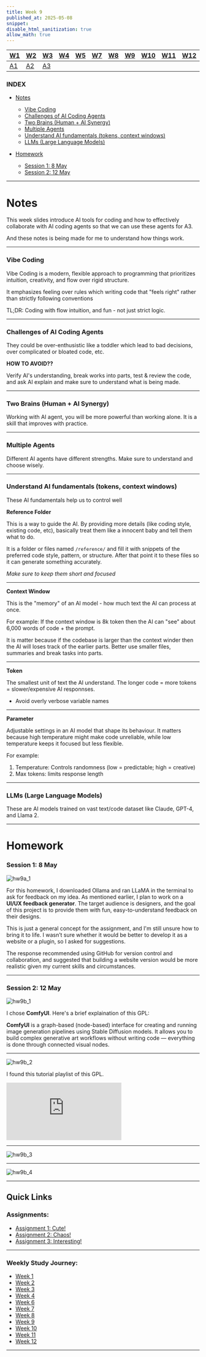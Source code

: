 ```yaml
---
title: Week 9
published_at: 2025-05-08
snippet:
disable_html_sanitization: true
allow_math: true
---
```


| [W1](https://waikei1-creative-co-63.deno.dev/week1) | [W2](https://waikei1-creative-co-63.deno.dev/week2) | [W3](https://waikei1-creative-co-63.deno.dev/week3) | [W4](https://waikei1-creative-co-63.deno.dev/week4) | [W5](https://waikei1-creative-co-63.deno.dev/week5) | [W7](https://waikei1-creative-co-63.deno.dev/week7) | [W8](https://waikei1-creative-co-63.deno.dev/week8) | [W9](https://waikei1-creative-co-63.deno.dev/week9) | [W10](https://waikei1-creative-co-63.deno.dev/week10) | [W11](https://waikei1-creative-co-63.deno.dev/week11) | [W12](https://waikei1-creative-co-63.deno.dev/week12) |
| --------------------------------------------------- | --------------------------------------------------- | --------------------------------------------------- | --------------------------------------------------- | --------------------------------------------------- | --------------------------------------------------- | --------------------------------------------------- | --------------------------------------------------- | ----------------------------------------------------- | ----------------------------------------------------- | ----------------------------------------------------- |
| [A1](https://waikei1-creative-co-63.deno.dev/A1)    | [A2](https://waikei1-creative-co-63.deno.dev/A2)    | [A3](https://waikei1-creative-co-63.deno.dev/A3)    |

### INDEX

- [Notes](https://waikei1-creative-co-63.deno.dev/week9#notes)

  - [Vibe Coding](https://waikei1-creative-co-63.deno.dev/week9#vibe-coding)
  - [Challenges of AI Coding Agents](https://waikei1-creative-co-63.deno.dev/week9#challenges-of-ai-coding-agents)
  - [Two Brains (Human + AI Synergy)](https://waikei1-creative-co-63.deno.dev/week9#two-brains-human--ai-synergy)
  - [Multiple Agents](https://waikei1-creative-co-63.deno.dev/week9#multiple-agents)
  - [Understand AI fundamentals (tokens, context windows)](https://waikei1-creative-co-63.deno.dev/week9#understand-ai-fundamentals-tokens-context-windows)
  - [LLMs (Large Language Models)](https://waikei1-creative-co-63.deno.dev/week9#llms-large-language-models)

- [Homework](https://waikei1-creative-co-63.deno.dev/week9#homework)

  - [Session 1: 8 May](https://waikei1-creative-co-63.deno.dev/week9#session-1-8-may)
  - [Session 2: 12 May](https://waikei1-creative-co-63.deno.dev/week9#session-2-12-may)

---

# Notes

This week slides introduce AI tools for coding and how to effectively collaborate with AI coding agents so that we can use these agents for A3.

And these notes is being made for me to understand how things work.

---

### Vibe Coding

Vibe Coding is a modern, flexible approach to programming that prioritizes intuition, creativity, and flow over rigid structure.

It emphasizes feeling over rules which writing code that "feels right" rather than strictly following conventions

TL;DR: Coding with flow intuition, and fun - not just strict logic.

---

### Challenges of AI Coding Agents

They could be over-enthusistic like a toddler which lead to bad decisions, over complicated or bloated code, etc.

**HOW TO AVOID??**

Verify AI's understanding, break works into parts, test & review the code, and ask AI explain and make sure to understand what is being made.

---

### Two Brains (Human + AI Synergy)

Working with AI agent, you will be more powerful than working alone. It is a skill that improves with practice.

---

### Multiple Agents

Different AI agents have different strengths. Make sure to understand and choose wisely.

---

### Understand AI fundamentals (tokens, context windows)

These AI fundamentals help us to control well

**Reference Folder**

This is a way to guide the AI. By providing more details (like coding style, existing code, etc), basically treat them like a innocent baby and tell them what to do.

It is a folder or files named `/reference/` and fill it with snippets of the preferred code style, pattern, or structure. After that point it to these files so it can generate something accurately.

_Make sure to keep them short and focused_

---

**Context Window**

This is the "memory" of an AI model - how much text the AI can process at once.

For example: If the context window is 8k token then the AI can "see" about 6,000 words of code + the prompt.

It is matter because if the codebase is larger than the context winder then the AI will loses track of the earlier parts. Better use smaller files, summaries and break tasks into parts.

---

**Token**

The smallest unit of text the AI understand. The longer code = more tokens = slower/expensive AI responnses.

- Avoid overly verbose variable names

---

**Parameter**

Adjustable settings in an AI model that shape its behaviour. It matters because high temperature might make code unreliable, while low temperature keeps it focused but less flexible.

For example:

1. Temperature: Controls randomness (low = predictable; high = creative)
2. Max tokens: limits response length

---

### LLMs (Large Language Models)

These are AI models trained on vast text/code dataset like Claude, GPT-4, and Llama 2.

---

# Homework

### Session 1: 8 May

![hw9a_1](/w09s1/hw9a_1.png)

For this homework, I downloaded Ollama and ran LLaMA in the terminal to ask for feedback on my idea. As mentioned earlier, I plan to work on a **UI/UX feedback generator**. The target audience is designers, and the goal of this project is to provide them with fun, easy-to-understand feedback on their designs.

This is just a general concept for the assignment, and I'm still unsure how to bring it to life. I wasn’t sure whether it would be better to develop it as a website or a plugin, so I asked for suggestions.

The response recommended using GitHub for version control and collaboration, and suggested that building a website version would be more realistic given my current skills and circumstances.

---

### Session 2: 12 May

![hw9b_1](/w09s2/hw9b_1.png)

I chose **ComfyUI**. Here's a brief explaination of this GPL:

**ComfyUI** is a graph-based (node-based) interface for creating and running image generation pipelines using Stable Diffusion models. It allows you to build complex generative art workflows without writing code — everything is done through connected visual nodes.

---

![hw9b_2](/w09s2/hw9b_2.png)

I found this tutorial playlist of this GPL.

<iframe id="Tutorial" src="https://www.youtube.com/embed/videoseries?si=r2mD16Kx8QR38sqz&amp;list=PL-pohOSaL8P9kLZP8tQ1K1QWdZEgwiBM0" title="Final A3" frameborder="0" allow="accelerometer; autoplay; clipboard-write; encrypted-media; gyroscope; picture-in-picture; web-share" referrerpolicy="strict-origin-when-cross-origin" allowfullscreen></iframe>

<script type="module">

    console.log (`hello world! 🚀`)

    const iframe  = document.getElementById (`Tutorial`)
    iframe.width  = iframe.parentNode.scrollWidth
    iframe.height = iframe.width * 9 / 16

</script>

---

![hw9b_3](/w09s2/hw9b_3.png)

---

![hw9b_4](/w09s2/hw9b_4.png)

---

## Quick Links

### Assignments:

- [Assignment 1: Cute!](https://waikei1-creative-co-63.deno.dev/A1)
- [Assignment 2: Chaos!](https://waikei1-creative-co-63.deno.dev/A2)
- [Assignment 3: Interesting!](https://waikei1-creative-co-63.deno.dev/A3)

---

### Weekly Study Journey:

- [Week 1](https://waikei1-creative-co-63.deno.dev/week1)
- [Week 2](https://waikei1-creative-co-63.deno.dev/week2)
- [Week 3](https://waikei1-creative-co-63.deno.dev/week3)
- [Week 4](https://waikei1-creative-co-63.deno.dev/week4)
- [Week 6](https://waikei1-creative-co-63.deno.dev/week6)
- [Week 7](https://waikei1-creative-co-63.deno.dev/week7)
- [Week 8](https://waikei1-creative-co-63.deno.dev/week8)
- [Week 9](https://waikei1-creative-co-63.deno.dev/week9)
- [Week 10](https://waikei1-creative-co-63.deno.dev/week10)
- [Week 11](https://waikei1-creative-co-63.deno.dev/week11)
- [Week 12](https://waikei1-creative-co-63.deno.dev/week12)

---
